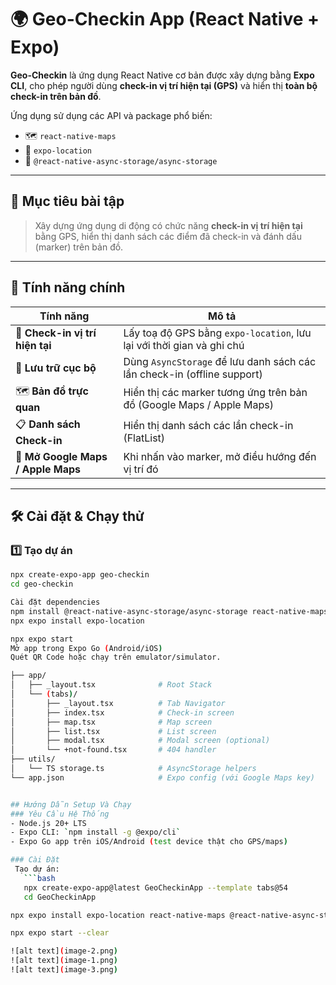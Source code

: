 # 🌍 Geo-Checkin App (React Native + Expo)

**Geo-Checkin** là ứng dụng React Native cơ bản được xây dựng bằng **Expo CLI**, cho phép người dùng **check-in vị trí hiện tại (GPS)** và hiển thị **toàn bộ check-in trên bản đồ**.

Ứng dụng sử dụng các API và package phổ biến:
- 🗺️ `react-native-maps`
- 📍 `expo-location`
- 💾 `@react-native-async-storage/async-storage`

---

## 🚀 Mục tiêu bài tập

> Xây dựng ứng dụng di động có chức năng **check-in vị trí hiện tại** bằng GPS, hiển thị danh sách các điểm đã check-in và đánh dấu (marker) trên bản đồ.

---

## 🧩 Tính năng chính

| Tính năng | Mô tả |
|------------|-------|
| 📍 **Check-in vị trí hiện tại** | Lấy toạ độ GPS bằng `expo-location`, lưu lại với thời gian và ghi chú |
| 💾 **Lưu trữ cục bộ** | Dùng `AsyncStorage` để lưu danh sách các lần check-in (offline support) |
| 🗺️ **Bản đồ trực quan** | Hiển thị các marker tương ứng trên bản đồ (Google Maps / Apple Maps) |
| 📋 **Danh sách Check-in** | Hiển thị danh sách các lần check-in (FlatList) |
| 🔗 **Mở Google Maps / Apple Maps** | Khi nhấn vào marker, mở điều hướng đến vị trí đó |

---

## 🛠️ Cài đặt & Chạy thử

### 1️⃣ Tạo dự án
```bash
npx create-expo-app geo-checkin
cd geo-checkin

Cài đặt dependencies
npm install @react-native-async-storage/async-storage react-native-maps
npx expo install expo-location

npx expo start
Mở app trong Expo Go (Android/iOS)
Quét QR Code hoặc chạy trên emulator/simulator.

├── app/
│   ├── _layout.tsx              # Root Stack
│   └── (tabs)/
│       ├── _layout.tsx          # Tab Navigator
│       ├── index.tsx            # Check-in screen
│       ├── map.tsx              # Map screen
│       ├── list.tsx             # List screen
│       ├── modal.tsx            # Modal screen (optional)
│       └── +not-found.tsx       # 404 handler
├── utils/
│   └── TS storage.ts            # AsyncStorage helpers
└── app.json                     # Expo config (với Google Maps key)


## Hướng Dẫn Setup Và Chạy
### Yêu Cầu Hệ Thống
- Node.js 20+ LTS
- Expo CLI: `npm install -g @expo/cli`
- Expo Go app trên iOS/Android (test device thật cho GPS/maps)

### Cài Đặt
 Tạo dự án:
   ```bash
   npx create-expo-app@latest GeoCheckinApp --template tabs@54
   cd GeoCheckinApp

npx expo install expo-location react-native-maps @react-native-async-storage/async-storage expo-haptics @expo/vector-icons react-native-gesture-handler react-native-safe-area-context expo-router

npx expo start --clear

![alt text](image-2.png)
![alt text](image-1.png)
![alt text](image-3.png)
